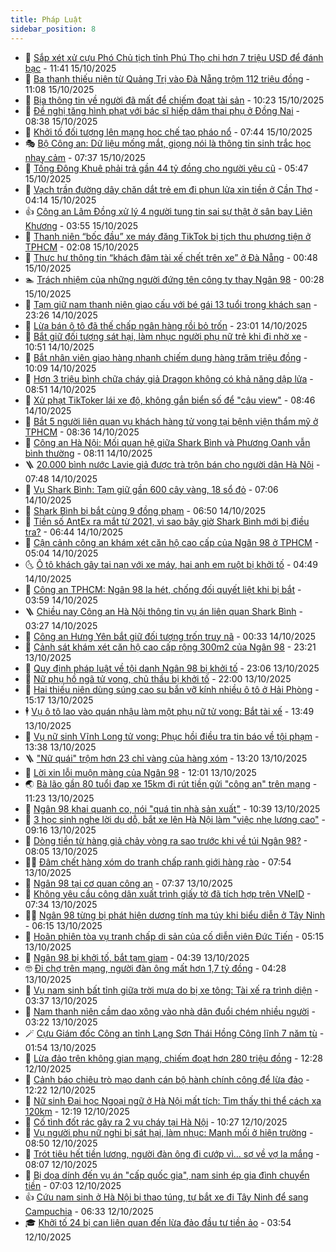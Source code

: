 ```yaml
---
title: Pháp Luật
sidebar_position: 8
---
```


<!-- dantri-phap-luat:START -->
- 🌊 [Sắp xét xử cựu Phó Chủ tịch tỉnh Phú Thọ chi hơn 7 triệu USD để đánh bạc](https://dantri.com.vn/phap-luat/sap-xet-xu-cuu-pho-chu-tich-tinh-phu-tho-chi-hon-7-trieu-usd-de-danh-bac-20251015183254638.htm) - 11:41 15/10/2025
- 🐲 [Ba thanh thiếu niên từ Quảng Trị vào Đà Nẵng trộm 112 triệu đồng](https://dantri.com.vn/phap-luat/ba-thanh-thieu-nien-tu-quang-tri-vao-da-nang-trom-112-trieu-dong-20251015175931946.htm) - 11:08 15/10/2025
- 🌁 [Bịa thông tin về người đã mất để chiếm đoạt tài sản](https://dantri.com.vn/phap-luat/bia-thong-tin-ve-nguoi-da-mat-de-chiem-doat-tai-san-20251015164825813.htm) - 10:23 15/10/2025
- 🎃 [Đề nghị tăng hình phạt với bác sĩ hiếp dâm thai phụ ở Đồng Nai](https://dantri.com.vn/phap-luat/de-nghi-tang-hinh-phat-voi-bac-si-hiep-dam-thai-phu-o-dong-nai-20251015150010681.htm) - 08:38 15/10/2025
- 🦅 [Khởi tố đối tượng lên mạng học chế tạo pháo nổ](https://dantri.com.vn/phap-luat/khoi-to-doi-tuong-len-mang-hoc-che-tao-phao-no-20251015143622573.htm) - 07:44 15/10/2025
- 🎭 [Bộ Công an: Dữ liệu mống mắt, giọng nói là thông tin sinh trắc học nhạy cảm](https://dantri.com.vn/phap-luat/bo-cong-an-du-lieu-mong-mat-giong-noi-la-thong-tin-sinh-trac-hoc-nhay-cam-20251015143021543.htm) - 07:37 15/10/2025
- 🤗 [Tống Đông Khuê phải trả gần 44 tỷ đồng cho người yêu cũ](https://dantri.com.vn/phap-luat/tong-dong-khue-phai-tra-gan-44-ty-dong-cho-nguoi-yeu-cu-20251015113348665.htm) - 05:47 15/10/2025
- 🚀 [Vạch trần đường dây chăn dắt trẻ em đi phun lửa xin tiền ở Cần Thơ](https://dantri.com.vn/phap-luat/vach-tran-duong-day-chan-dat-tre-em-di-phun-lua-xin-tien-o-can-tho-20251015105257973.htm) - 04:14 15/10/2025
- 👍 [Công an Lâm Đồng xử lý 4 người tung tin sai sự thật ở sân bay Liên Khương](https://dantri.com.vn/phap-luat/cong-an-lam-dong-xu-ly-4-nguoi-tung-tin-sai-su-that-o-san-bay-lien-khuong-20251015101222440.htm) - 03:55 15/10/2025
- 🧐 [Thanh niên “bốc đầu” xe máy đăng TikTok bị tịch thu phương tiện ở TPHCM](https://dantri.com.vn/phap-luat/thanh-nien-boc-dau-xe-may-dang-tiktok-bi-tich-thu-phuong-tien-o-tphcm-20251015080818650.htm) - 02:08 15/10/2025
- 🫶 [Thực hư thông tin “khách đâm tài xế chết trên xe” ở Đà Nẵng](https://dantri.com.vn/phap-luat/thuc-hu-thong-tin-khach-dam-tai-xe-chet-tren-xe-o-da-nang-20251014230833184.htm) - 00:48 15/10/2025
- 🏊 [Trách nhiệm của những người đứng tên công ty thay Ngân 98](https://dantri.com.vn/phap-luat/trach-nhiem-cua-nhung-nguoi-dung-ten-cong-ty-thay-ngan-98-20251014085330328.htm) - 00:28 15/10/2025
- 🌋 [Tạm giữ nam thanh niên giao cấu với bé gái 13 tuổi trong khách sạn](https://dantri.com.vn/phap-luat/tam-giu-nam-thanh-nien-giao-cau-voi-be-gai-13-tuoi-trong-khach-san-20251014214829210.htm) - 23:26 14/10/2025
- 👹 [Lừa bán ô tô đã thế chấp ngân hàng rồi bỏ trốn](https://dantri.com.vn/phap-luat/lua-ban-o-to-da-the-chap-ngan-hang-roi-bo-tron-20251014234652468.htm) - 23:01 14/10/2025
- 🫣 [Bắt giữ đối tượng sát hại, làm nhục người phụ nữ trẻ khi đi nhờ xe](https://dantri.com.vn/phap-luat/bat-giu-doi-tuong-sat-hai-lam-nhuc-nguoi-phu-nu-tre-khi-di-nho-xe-20251014170522535.htm) - 10:51 14/10/2025
- 🎃 [Bắt nhân viên giao hàng nhanh chiếm dụng hàng trăm triệu đồng](https://dantri.com.vn/phap-luat/bat-nhan-vien-giao-hang-nhanh-chiem-dung-hang-tram-trieu-dong-20251014163943195.htm) - 10:09 14/10/2025
- 🌝 [Hơn 3 triệu bình chữa cháy giả Dragon không có khả năng dập lửa](https://dantri.com.vn/phap-luat/hon-3-trieu-binh-chua-chay-gia-dragon-khong-co-kha-nang-dap-lua-20251014152113328.htm) - 08:51 14/10/2025
- 🚀 [Xử phạt TikToker lái xe độ, không gắn biển số để &quot;câu view&quot;](https://dantri.com.vn/phap-luat/xu-phat-tiktoker-lai-xe-do-khong-gan-bien-so-de-cau-view-20251014145132780.htm) - 08:46 14/10/2025
- 🥷 [Bắt 5 người liên quan vụ khách hàng tử vong tại bệnh viện thẩm mỹ ở TPHCM](https://dantri.com.vn/phap-luat/bat-5-nguoi-lien-quan-vu-khach-hang-tu-vong-tai-benh-vien-tham-my-o-tphcm-20251014152809804.htm) - 08:36 14/10/2025
- 👺 [Công an Hà Nội: Mối quan hệ giữa Shark Bình và Phương Oanh vẫn bình thường](https://dantri.com.vn/phap-luat/cong-an-ha-noi-moi-quan-he-giua-shark-binh-va-phuong-oanh-van-binh-thuong-20251014150314501.htm) - 08:11 14/10/2025
- 🪜 [20.000 bình nước Lavie giả được trà trộn bán cho người dân Hà Nội](https://dantri.com.vn/phap-luat/20000-binh-nuoc-lavie-gia-duoc-tra-tron-ban-cho-nguoi-dan-ha-noi-20251014144359147.htm) - 07:48 14/10/2025
- 🦄 [Vụ Shark Bình: Tạm giữ gần 600 cây vàng, 18 sổ đỏ](https://dantri.com.vn/phap-luat/vu-shark-binh-tam-giu-gan-600-cay-vang-18-so-do-20251014135526484.htm) - 07:06 14/10/2025
- 🦍 [Shark Bình bị bắt cùng 9 đồng phạm](https://dantri.com.vn/phap-luat/shark-binh-bi-bat-cung-9-dong-pham-20251014152234781.htm) - 06:50 14/10/2025
- 🌁 [Tiền số AntEx ra mắt từ 2021, vì sao bây giờ Shark Bình mới bị điều tra?](https://dantri.com.vn/phap-luat/tien-so-antex-ra-mat-tu-2021-vi-sao-bay-gio-shark-binh-moi-bi-dieu-tra-20251014133310354.htm) - 06:44 14/10/2025
- 💯 [Cận cảnh công an khám xét căn hộ cao cấp của Ngân 98 ở TPHCM](https://dantri.com.vn/phap-luat/can-canh-cong-an-kham-xet-can-ho-cao-cap-cua-ngan-98-o-tphcm-20251014112443237.htm) - 05:04 14/10/2025
- 🌜 [Ô tô khách gây tai nạn với xe máy, hai anh em ruột bị khởi tố](https://dantri.com.vn/phap-luat/o-to-khach-gay-tai-nan-voi-xe-may-hai-anh-em-ruot-bi-khoi-to-20251014114451152.htm) - 04:49 14/10/2025
- 👹 [Công an TPHCM: Ngân 98 la hét, chống đối quyết liệt khi bị bắt](https://dantri.com.vn/phap-luat/cong-an-tphcm-ngan-98-la-het-chong-doi-quyet-liet-khi-bi-bat-20251014090003326.htm) - 03:59 14/10/2025
- 🪜 [Chiều nay Công an Hà Nội thông tin vụ án liên quan Shark Bình](https://dantri.com.vn/phap-luat/chieu-nay-cong-an-ha-noi-thong-tin-vu-an-lien-quan-shark-binh-20251007161947641.htm) - 03:27 14/10/2025
- 🦩 [Công an Hưng Yên bắt giữ đối tượng trốn truy nã](https://dantri.com.vn/phap-luat/cong-an-hung-yen-bat-giu-doi-tuong-tron-truy-na-20251014070937486.htm) - 00:33 14/10/2025
- 💂 [Cảnh sát khám xét căn hộ cao cấp rộng 300m2 của Ngân 98](https://dantri.com.vn/phap-luat/canh-sat-kham-xet-can-ho-cao-cap-rong-300m2-cua-ngan-98-20251013231849382.htm) - 23:21 13/10/2025
- 💃 [Quy định pháp luật về tội danh Ngân 98 bị khởi tố](https://dantri.com.vn/phap-luat/quy-dinh-phap-luat-ve-toi-danh-ngan-98-bi-khoi-to-20251013135845426.htm) - 23:06 13/10/2025
- 🧐 [Nữ phụ hồ ngã tử vong, chủ thầu bị khởi tố](https://dantri.com.vn/phap-luat/nu-phu-ho-nga-tu-vong-chu-thau-bi-khoi-to-20251013213451843.htm) - 22:00 13/10/2025
- 🤗 [Hai thiếu niên dùng súng cao su bắn vỡ kính nhiều ô tô ở Hải Phòng](https://dantri.com.vn/phap-luat/hai-thieu-nien-dung-sung-cao-su-ban-vo-kinh-nhieu-o-to-o-hai-phong-20251013220304243.htm) - 15:17 13/10/2025
- 🕴 [Vụ ô tô lao vào quán nhậu làm một phụ nữ tử vong: Bắt tài xế](https://dantri.com.vn/phap-luat/vu-o-to-lao-vao-quan-nhau-lam-mot-phu-nu-tu-vong-bat-tai-xe-20251013201432516.htm) - 13:49 13/10/2025
- 🐎 [Vụ nữ sinh Vĩnh Long tử vong: Phục hồi điều tra tin báo về tội phạm](https://dantri.com.vn/phap-luat/vu-nu-sinh-vinh-long-tu-vong-phuc-hoi-dieu-tra-tin-bao-ve-toi-pham-20251013194118949.htm) - 13:38 13/10/2025
- 🪜 [&quot;Nữ quái&quot; trộm hơn 23 chỉ vàng của hàng xóm](https://dantri.com.vn/phap-luat/nu-quai-trom-hon-23-chi-vang-cua-hang-xom-20251013184637737.htm) - 13:20 13/10/2025
- 🤭 [Lời xin lỗi muộn màng của Ngân 98](https://dantri.com.vn/phap-luat/loi-xin-loi-muon-mang-cua-ngan-98-20251013181853337.htm) - 12:01 13/10/2025
- 🌏 [Bà lão gần 80 tuổi đạp xe 15km đi rút tiền gửi &quot;công an&quot; trên mạng](https://dantri.com.vn/phap-luat/ba-lao-gan-80-tuoi-dap-xe-15km-di-rut-tien-gui-cong-an-tren-mang-20251013175617359.htm) - 11:23 13/10/2025
- 🎃 [Ngân 98 khai quanh co, nói &quot;quá tin nhà sản xuất&quot;](https://dantri.com.vn/phap-luat/ngan-98-khai-quanh-co-noi-qua-tin-nha-san-xuat-20251013172358023.htm) - 10:39 13/10/2025
- 🗽 [3 học sinh nghe lời dụ dỗ, bắt xe lên Hà Nội làm &quot;việc nhẹ lương cao&quot;](https://dantri.com.vn/phap-luat/3-hoc-sinh-nghe-loi-du-do-bat-xe-len-ha-noi-lam-viec-nhe-luong-cao-20251013154531015.htm) - 09:16 13/10/2025
- 🌁 [Dòng tiền từ hàng giả chảy vòng ra sao trước khi về túi Ngân 98?](https://dantri.com.vn/phap-luat/dong-tien-tu-hang-gia-chay-vong-ra-sao-truoc-khi-ve-tui-ngan-98-20251013141626218.htm) - 08:05 13/10/2025
- 🧑‍💻 [Đâm chết hàng xóm do tranh chấp ranh giới hàng rào](https://dantri.com.vn/phap-luat/dam-chet-hang-xom-do-tranh-chap-ranh-gioi-hang-rao-20251013144315739.htm) - 07:54 13/10/2025
- 🌮 [Ngân 98 tại cơ quan công an](https://dantri.com.vn/phap-luat/ngan-98-tai-co-quan-cong-an-20251013142556086.htm) - 07:37 13/10/2025
- 🤗 [Không yêu cầu công dân xuất trình giấy tờ đã tích hợp trên VNeID](https://dantri.com.vn/phap-luat/khong-yeu-cau-cong-dan-xuat-trinh-giay-to-da-tich-hop-tren-vneid-20251013142447504.htm) - 07:34 13/10/2025
- 👨‍🏫 [Ngân 98 từng bị phát hiện dương tính ma túy khi biểu diễn ở Tây Ninh](https://dantri.com.vn/phap-luat/ngan-98-tung-bi-phat-hien-duong-tinh-ma-tuy-khi-bieu-dien-o-tay-ninh-20251013130211207.htm) - 06:15 13/10/2025
- 🎉 [Hoãn phiên tòa vụ tranh chấp di sản của cố diễn viên Đức Tiến](https://dantri.com.vn/phap-luat/hoan-phien-toa-vu-tranh-chap-di-san-cua-co-dien-vien-duc-tien-20251013111950718.htm) - 05:15 13/10/2025
- 🤗 [Ngân 98 bị khởi tố, bắt tạm giam](https://dantri.com.vn/phap-luat/ngan-98-bi-khoi-to-bat-tam-giam-20251013113626827.htm) - 04:39 13/10/2025
- 🤓 [Đi chợ trên mạng, người đàn ông mất hơn 1,7 tỷ đồng](https://dantri.com.vn/phap-luat/di-cho-tren-mang-nguoi-dan-ong-mat-hon-17-ty-dong-20251013110030203.htm) - 04:28 13/10/2025
- 👹 [Vụ nam sinh bất tỉnh giữa trời mưa do bị xe tông: Tài xế ra trình diện](https://dantri.com.vn/phap-luat/vu-nam-sinh-bat-tinh-giua-troi-mua-do-bi-xe-tong-tai-xe-ra-trinh-dien-20251013101651313.htm) - 03:37 13/10/2025
- 🐘 [Nam thanh niên cầm dao xông vào nhà dân đuổi chém nhiều người](https://dantri.com.vn/phap-luat/nam-thanh-nien-cam-dao-xong-vao-nha-dan-duoi-chem-nhieu-nguoi-20251013100757962.htm) - 03:22 13/10/2025
- 🪄 [Cựu Giám đốc Công an tỉnh Lạng Sơn Thái Hồng Công lĩnh 7 năm tù](https://dantri.com.vn/phap-luat/cuu-giam-doc-cong-an-tinh-lang-son-thai-hong-cong-linh-7-nam-tu-20251013084939989.htm) - 01:54 13/10/2025
- 💄 [Lừa đảo trên không gian mạng, chiếm đoạt hơn 280 triệu đồng](https://dantri.com.vn/phap-luat/lua-dao-tren-khong-gian-mang-chiem-doat-hon-280-trieu-dong-20251012192404162.htm) - 12:28 12/10/2025
- 🐎 [Cảnh báo chiêu trò mạo danh cán bộ hành chính công để lừa đảo](https://dantri.com.vn/phap-luat/canh-bao-chieu-tro-mao-danh-can-bo-hanh-chinh-cong-de-lua-dao-20251012190912575.htm) - 12:22 12/10/2025
- 💯 [Nữ sinh Đại học Ngoại ngữ ở Hà Nội mất tích: Tìm thấy thi thể cách xa 120km](https://dantri.com.vn/phap-luat/nu-sinh-dai-hoc-ngoai-ngu-o-ha-noi-mat-tich-tim-thay-thi-the-cach-xa-120km-20251012190909593.htm) - 12:19 12/10/2025
- 💯 [Cố tình đốt rác gây ra 2 vụ cháy tại Hà Nội](https://dantri.com.vn/phap-luat/co-tinh-dot-rac-gay-ra-2-vu-chay-tai-ha-noi-20251012171653240.htm) - 10:27 12/10/2025
- 🌈 [Vụ người phụ nữ nghi bị sát hại, làm nhục: Manh mối ở hiện trường](https://dantri.com.vn/phap-luat/vu-nguoi-phu-nu-nghi-bi-sat-hai-lam-nhuc-manh-moi-o-hien-truong-20251012115847407.htm) - 08:50 12/10/2025
- 🧠 [Trót tiêu hết tiền lương, người đàn ông đi cướp vì... sợ về vợ la mắng](https://dantri.com.vn/phap-luat/trot-tieu-het-tien-luong-nguoi-dan-ong-di-cuop-vi-so-ve-vo-la-mang-20251012143745994.htm) - 08:07 12/10/2025
- 🌈 [Bị dọa dính đến vụ án &quot;cấp quốc gia&quot;, nam sinh ép gia đình chuyển tiền](https://dantri.com.vn/phap-luat/bi-doa-dinh-den-vu-an-cap-quoc-gia-nam-sinh-ep-gia-dinh-chuyen-tien-20251012133431356.htm) - 07:03 12/10/2025
- 👍 [Cứu nam sinh ở Hà Nội bị thao túng, tự bắt xe đi Tây Ninh để sang Campuchia](https://dantri.com.vn/phap-luat/cuu-nam-sinh-o-ha-noi-bi-thao-tung-tu-bat-xe-di-tay-ninh-de-sang-campuchia-20251012132534449.htm) - 06:33 12/10/2025
- 🎓 [Khởi tố 24 bị can liên quan đến lừa đảo đầu tư tiền ảo](https://dantri.com.vn/phap-luat/khoi-to-24-bi-can-lien-quan-den-lua-dao-dau-tu-tien-ao-20251012103614454.htm) - 03:54 12/10/2025<!-- dantri-phap-luat:END -->
